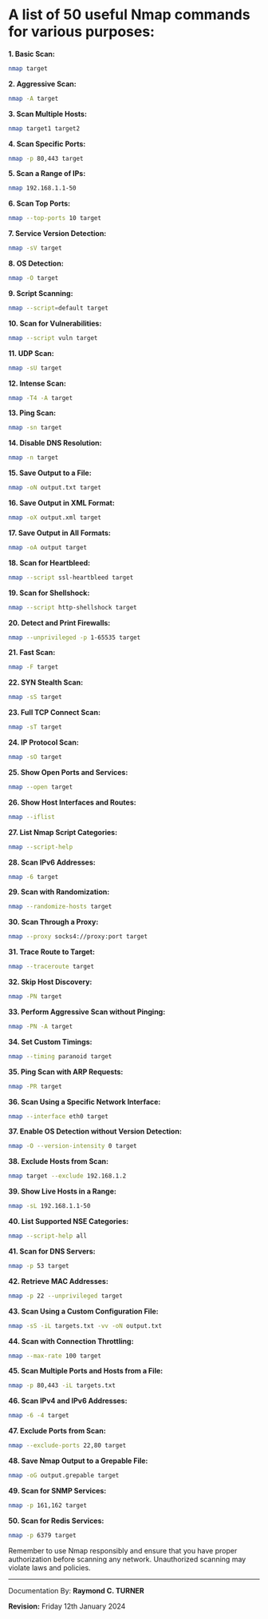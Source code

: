 # A list of 50 useful Nmap commands for various purposes:

**1. Basic Scan:**
```bash
nmap target
```

**2. Aggressive Scan:**
```bash
nmap -A target
```

**3. Scan Multiple Hosts:**
```bash
nmap target1 target2
```

**4. Scan Specific Ports:**
```bash
nmap -p 80,443 target
```

**5. Scan a Range of IPs:**
```bash
nmap 192.168.1.1-50
```

**6. Scan Top Ports:**
```bash
nmap --top-ports 10 target
```

**7. Service Version Detection:**
```bash
nmap -sV target
```

**8. OS Detection:**
```bash
nmap -O target
```

**9. Script Scanning:**
```bash
nmap --script=default target
```

**10. Scan for Vulnerabilities:**
```bash
nmap --script vuln target
```

**11. UDP Scan:**
```bash
nmap -sU target
```

**12. Intense Scan:**
```bash
nmap -T4 -A target
```

**13. Ping Scan:**
```bash
nmap -sn target
```

**14. Disable DNS Resolution:**
```bash
nmap -n target
```

**15. Save Output to a File:**
```bash
nmap -oN output.txt target
```

**16. Save Output in XML Format:**
```bash
nmap -oX output.xml target
```

**17. Save Output in All Formats:**
```bash
nmap -oA output target
```

**18. Scan for Heartbleed:**
```bash
nmap --script ssl-heartbleed target
```

**19. Scan for Shellshock:**
```bash
nmap --script http-shellshock target
```

**20. Detect and Print Firewalls:**
```bash
nmap --unprivileged -p 1-65535 target
```

**21. Fast Scan:**
```bash
nmap -F target
```

**22. SYN Stealth Scan:**
```bash
nmap -sS target
```

**23. Full TCP Connect Scan:**
```bash
nmap -sT target
```

**24. IP Protocol Scan:**
```bash
nmap -sO target
```

**25. Show Open Ports and Services:**
```bash
nmap --open target
```

**26. Show Host Interfaces and Routes:**
```bash
nmap --iflist
```

**27. List Nmap Script Categories:**
```bash
nmap --script-help
```

**28. Scan IPv6 Addresses:**
```bash
nmap -6 target
```

**29. Scan with Randomization:**
```bash
nmap --randomize-hosts target
```

**30. Scan Through a Proxy:**
```bash
nmap --proxy socks4://proxy:port target
```

**31. Trace Route to Target:**
```bash
nmap --traceroute target
```

**32. Skip Host Discovery:**
```bash
nmap -PN target
```

**33. Perform Aggressive Scan without Pinging:**
```bash
nmap -PN -A target
```

**34. Set Custom Timings:**
```bash
nmap --timing paranoid target
```

**35. Ping Scan with ARP Requests:**
```bash
nmap -PR target
```

**36. Scan Using a Specific Network Interface:**
```bash
nmap --interface eth0 target
```

**37. Enable OS Detection without Version Detection:**
```bash
nmap -O --version-intensity 0 target
```

**38. Exclude Hosts from Scan:**
```bash
nmap target --exclude 192.168.1.2
```

**39. Show Live Hosts in a Range:**
```bash
nmap -sL 192.168.1.1-50
```

**40. List Supported NSE Categories:**
```bash
nmap --script-help all
```

**41. Scan for DNS Servers:**
```bash
nmap -p 53 target
```

**42. Retrieve MAC Addresses:**
```bash
nmap -p 22 --unprivileged target
```

**43. Scan Using a Custom Configuration File:**
```bash
nmap -sS -iL targets.txt -vv -oN output.txt
```

**44. Scan with Connection Throttling:**
```bash
nmap --max-rate 100 target
```

**45. Scan Multiple Ports and Hosts from a File:**
```bash
nmap -p 80,443 -iL targets.txt
```

**46. Scan IPv4 and IPv6 Addresses:**
```bash
nmap -6 -4 target
```

**47. Exclude Ports from Scan:**
```bash
nmap --exclude-ports 22,80 target
```

**48. Save Nmap Output to a Grepable File:**
```bash
nmap -oG output.grepable target
```

**49. Scan for SNMP Services:**
```bash
nmap -p 161,162 target
```

**50. Scan for Redis Services:**
```bash
nmap -p 6379 target
```

Remember to use Nmap responsibly and ensure that you have proper authorization before scanning any network. Unauthorized scanning may violate laws and policies.



---

Documentation By: **Raymond C. TURNER**

**Revision:** Friday 12th January 2024